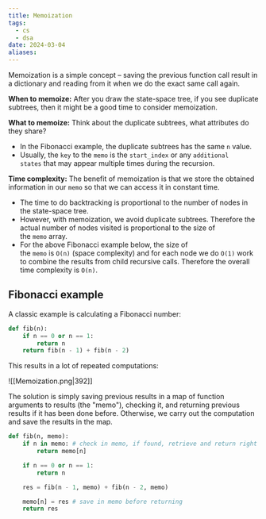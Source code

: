 ```yaml
---
title: Memoization
tags:
  - cs
  - dsa
date: 2024-03-04
aliases:
---
```

Memoization is a simple concept – saving the previous function call result in a dictionary and reading from it when we do the exact same call again.

**When to memoize:** After you draw the state-space tree, if you see duplicate subtrees, then it might be a good time to consider memoization.

**What to memoize:** Think about the duplicate subtrees, what attributes do they share? 
- In the Fibonacci example, the duplicate subtrees has the same `n` value. 
- Usually, the `key` to the `memo` is the `start_index` or any `additional states` that may appear multiple times during the recursion.

**Time complexity:** The benefit of memoization is that we store the obtained information in our `memo` so that we can access it in constant time. 
- The time to do backtracking is proportional to the number of nodes in the state-space tree. 
- However, with memoization, we avoid duplicate subtrees. Therefore the actual number of nodes visited is proportional to the size of the `memo` array.
- For the above Fibonacci example below, the size of the `memo` is `O(n)` (space complexity) and for each node we do `O(1)` work to combine the results from child recursive calls. Therefore the overall time complexity is `O(n)`.

## Fibonacci example
A classic example is calculating a Fibonacci number:
```python
def fib(n):
	if n == 0 or n == 1:
		return n
	return fib(n - 1) + fib(n - 2)
```

This results in a lot of repeated computations:

![[Memoization.png|392]]

The solution is simply saving previous results in a map of function arguments to results (the "memo"), checking it, and returning previous results if it has been done before. Otherwise, we carry out the computation and save the results in the map.


```python
def fib(n, memo):
    if n in memo: # check in memo, if found, retrieve and return right away
        return memo[n]

    if n == 0 or n == 1:
        return n

    res = fib(n - 1, memo) + fib(n - 2, memo)

    memo[n] = res # save in memo before returning
    return res
```
